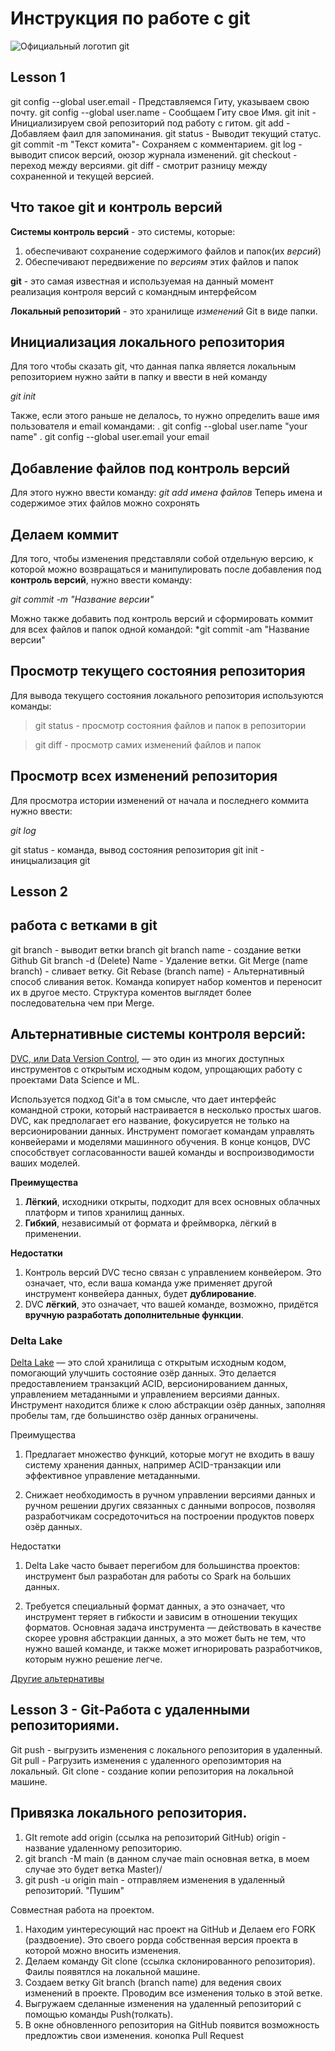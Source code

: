 # Инструкция по работе с git
![Официальный логотип git](logo.png)

## Lesson 1
git config --global user.email - Представляемся Гиту, указываем свою почту.
git config --global user.name - Сообщаем Гиту свое Имя.
git init - Инициализируем свой репозиторий под работу с гитом.
git add - Добавляем фаил для запоминания.
git status - Выводит текущий статус.
git commit -m "Текст комита"- Сохраняем с комментарием.
git log - выводит список версий, оюзор журнала изменений.
git checkout - переход между версиями.
git diff - смотрит разницу между сохраненной и текущей версией.

## Что такое git и контроль версий
**Системы контроль версий** - это системы, которые: 
1. обеспечивают сохранение содержимого файлов и папок(их *версий*)
2. Обеспечивают передвижение по *версиям* этих файлов и папок

**git** - это самая известная и используемая на данный момент реализация контроля версий с командным интерфейсом

**Локальный репозиторий** - это хранилище *изменений* Git в виде папки.

## Инициализация локального репозитория

Для того чтобы сказать git, что данная папка является локальным репозиторием нужно зайти в папку и ввести в ней команду

*git init*

Также, если этого раньше не делалось, то нужно определить ваше имя пользователя и email командами:
. git config --global user.name "your name"
. git config --global user.email your email 

## Добавление файлов под контроль версий

Для этого нужно ввести команду:
*git add имена файлов*
Теперь имена и содержимое этих файлов можно сохронять

## Делаем коммит

Для того, чтобы изменения представляли собой отдельную версию, к которой можно возвращаться и манипулировать после добавления под **контроль версий**, нужно ввести команду:

*git commit -m "Название версии"*

Можно также добавить под контроль версий и сформировать коммит для всех  файлов и папок одной командой:
*git commit -am "Название версии"

## Просмотр текущего состояния репозитория
Для вывода текущего состояния локального репозитория используются команды:

>git status - просмотр состояния файлов и папок в репозитории

> git diff - просмотр самих изменений файлов и папок

## Просмотр всех изменений репозитория

Для просмотра истории изменений от начала и последнего коммита нужно ввести:

*git log*

git status - команда, вывод состояния репозитория
git init - иницыализация git
## Lesson 2

## работа с ветками в git
git branch - выводит ветки
branch
git branch name - создание ветки
Github
Git branch -d (Delete) Name - Удаление ветки.
Git Merge (name branch) - сливает ветку.
Git Rebase (branch name) - Альтернативный способ сливания веток. Команда копирует набор коментов и переносит их в другое место. Структура коментов выглядет более последовательна чем при Merge.    


## Альтернативные системы контроля версий:

[DVC, или Data Version Control](https://habr.com/ru/companies/skillfactory/articles/527510/), — это один из многих доступных инструментов с открытым исходным кодом, упрощающих работу с проектами Data Science и ML.

Используется подход Git'а в том смысле, что дает интерфейс командной строки, который настраивается в несколько простых шагов. DVC, как предполагает его название, фокусируется не только на версионировании данных. Инструмент помогает командам управлять конвейерами и моделями машинного обучения. В конце концов, DVC способствует согласованности вашей команды и воспроизводимости ваших моделей.

**Преимущества**

1. **Лёгкий**, исходники открыты, подходит для всех основных облачных платформ и типов хранилищ данных.
2. **Гибкий**, независимый от формата и фреймворка, лёгкий в применении.

**Недостатки**

1. Контроль версий DVC тесно связан с управлением конвейером. Это означает, что, если ваша команда уже применяет другой инструмент конвейера данных, будет **дублирование**.
2. DVC **лёгкий**, это означает, что вашей команде, возможно, придётся **вручную разработать дополнительные функции**.



### Delta Lake

[Delta Lake](https://delta.io/) — это слой хранилища с открытым исходным кодом, помогающий улучшить состояние озёр данных. Это делается предоставлением транзакций ACID, версионированием данных, управлением метаданными и управлением версиями данных. Инструмент находится ближе к слою абстракции озёр данных, заполняя пробелы там, где большинство озёр данных ограничены.

Преимущества

1. Предлагает множество функций, которые могут не входить в вашу систему хранения данных, например ACID-транзакции или эффективное управление метаданными.

2. Снижает необходимость в ручном управлении версиями данных и ручном решении других связанных с данными вопросов, позволяя разработчикам сосредоточиться на построении продуктов поверх озёр данных.

Недостатки

1. Delta Lake часто бывает перегибом для большинства проектов: инструмент был разработан для работы со Spark на больших данных.

2. Требуется специальный формат данных, а это означает, что инструмент теряет в гибкости и зависим в отношении текущих форматов.
Основная задача инструмента — действовать в качестве скорее уровня абстракции данных, а это может быть не тем, что нужно вашей команде, и также может игнорировать разработчиков, которым нужно решение легче.

[Другие альтернативы](https://habr.com/ru/companies/skillfactory/articles/527510/) 



## Lesson 3 - Git-Работа с удаленными репозиториями.

Git push - выгрузить изменения с локального репозитория в удаленный. 
Git pull - Рагрузить изменения с удаленного орепозимтория на локальный.
Git clone - создание копии репозитория на локальной машине.

## Привязка локального репозитория.
1. GIt remote add origin  (ссылка на репозиторий GitHub)
origin - название удаленному репозиторию.
2. git branch -M main (в данном случае main основная ветка, в моем случае это будет ветка Master)/
3. git push -u origin main - отправляем изменения в удаленный репозиторий. "Пушим"

Совместная работа на проектом.
1. Находим уинтересующий нас проект на GitHub и Делаем его FORK (раздвоение). Это своего рорда собственная версия проекта в которой можно вносить изменения.
2. Делаем команду Git clone (ссылка склонированного репозитория). Фаилы появятлся на локальной машине.
3. Создаем ветку Git branch (branch name) для ведения своих изменений в проекте. Проводим все изменения только в этой ветке.
4. Выгружаем сделанные изменения на удаленный репозиторий с помощью команды Push(толкать).
5. В окне обновленного репозитория на GitHub появится возможность предложтиь свои изменения. конопка Pull Request